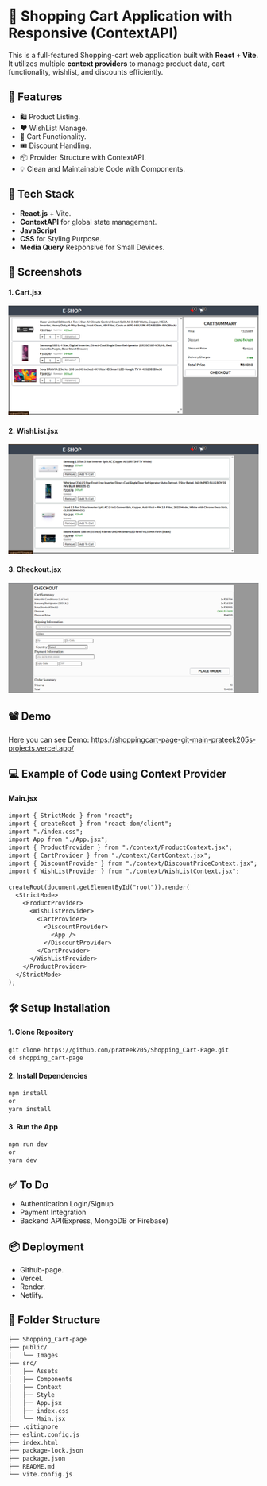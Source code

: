 # 🛒 Shopping Cart Application with Responsive (ContextAPI)
This is a full-featured Shopping-cart web application built with **React + Vite**. It utilizes multiple **context providers** to manage product data, cart functionality, wishlist, and discounts efficiently.

## 🚀 Features
- 🛍 Product Listing.
- ❤️ WishList Manage.
- 🛒 Cart Functionality.
- 🎟 Discount Handling.
- 📦 Provider Structure with ContextAPI.
- 💡 Clean and Maintainable Code with Components.

## 🧱 Tech Stack
- **React.js** + Vite.
- **ContextAPI** for global state management.
- **JavaScript**
- **CSS** for Styling Purpose.
- **Media Query** Responsive for Small Devices.

## 📸 Screenshots
#### 1. Cart.jsx
![Screenshot](https://github.com/prateek205/Shopping_Cart-Page/blob/19cdb1031a70ae9b67ba8a0295e04eeb95160214/public/images/screenshot/cartSummary.png)

#### 2. WishList.jsx
![Screenshot](https://github.com/prateek205/Shopping_Cart-Page/blob/19cdb1031a70ae9b67ba8a0295e04eeb95160214/public/images/screenshot/wishList.png)

#### 3. Checkout.jsx
![Screenshot](https://github.com/prateek205/Shopping_Cart-Page/blob/19cdb1031a70ae9b67ba8a0295e04eeb95160214/public/images/screenshot/checkout.png)

## 📽️ Demo
Here you can see Demo: https://shoppingcart-page-git-main-prateek205s-projects.vercel.app/ 

## 💻 Example of Code using Context Provider
#### Main.jsx
```
import { StrictMode } from "react";
import { createRoot } from "react-dom/client";
import "./index.css";
import App from "./App.jsx";
import { ProductProvider } from "./context/ProductContext.jsx";
import { CartProvider } from "./context/CartContext.jsx";
import { DiscountProvider } from "./context/DiscountPriceContext.jsx";
import { WishListProvider } from "./context/WishListContext.jsx";

createRoot(document.getElementById("root")).render(
  <StrictMode>
    <ProductProvider>
      <WishListProvider>
        <CartProvider>
          <DiscountProvider>
            <App />
          </DiscountProvider>
        </CartProvider>
      </WishListProvider>
    </ProductProvider>
  </StrictMode>
);
```

## 🛠️ Setup Installation 
#### 1. **Clone Repository**
```
git clone https://github.com/prateek205/Shopping_Cart-Page.git
cd shopping_cart-page
```
#### 2. **Install Dependencies**
```
npm install
or
yarn install
```
#### 3. **Run the App**
```
npm run dev
or
yarn dev
```

## ✅ To Do
- Authentication Login/Signup
- Payment Integration
- Backend API(Express, MongoDB or Firebase)

## 📦 Deployment
- Github-page.
- Vercel.
- Render.
- Netlify.

## 📂 Folder Structure
```
├── Shopping_Cart-page
├── public/
│   └── Images  
├── src/
│   ├── Assets
│   ├── Components
│   ├── Context
│   ├── Style
│   ├── App.jsx
│   ├── index.css
│   └── Main.jsx
├── .gitignore
├── eslint.config.js
├── index.html
├── package-lock.json
├── package.json
├── README.md
└── vite.config.js
```

